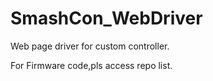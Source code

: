 # SmashCon_WebDriver
Web page driver for custom controller.

For Firmware code,pls access repo list.
